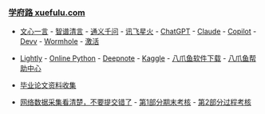 ### **[学府路 xuefulu.com](http://xuefulu.com/)**

+ [文心一言](https://yiyan.baidu.com/) - [智谱清言](https://chatglm.cn/) - [通义千问](https://tongyi.aliyun.com/qianwen) - [讯飞星火](https://xinghuo.xfyun.cn/desk) - [ChatGPT](https://chat.openai.com/) - [Claude](https://claude.ai/) - [Copilot](https://copilot.microsoft.com) - [Devv](https://devv.ai) - [Wormhole](https://wormhole.app) - [激活](https://pan.baidu.com/s/14U3zIG4tG6ZdMBrHaPaLzw?pwd=c65c#list/path=%2FHEU%20KMS%20Activator)

+ [Lightly](https://lightly.teamcode.com/login) - [Online Python](https://www.online-python.com/) - [Deepnote](https://deepnote.com/sign-in) - [Kaggle](https://www.kaggle.com/) - [八爪鱼软件下载](https://www.bazhuayu.com/download/windows) - [八爪鱼帮助中心](https://www.bazhuayu.com/helpcenter)

+ [毕业论文资料收集](https://send2me.cn/b8YG5Ez2/RI-z442A7iRs7A)

+ [网络数据采集看清楚，不要提交错了](http://xuefulu.com/) - [第1部分期末考核](https://send2me.cn/6_rofAHv/Rfqxmqr912aviw) - [第2部分过程考核](https://send2me.cn/d0OmNnHk/T6SCzpxr6_K80g)
